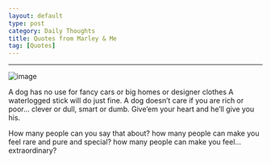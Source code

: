 ```yaml
---
layout: default
type: post
category: Daily Thoughts
title: Quotes from Marley & Me
tag: [Quotes]
---
```


***

 ![image]({{site.img_url}}/post-sources/marley-and-me.jpg)
  
    
    
>
A dog has no use for fancy cars or big homes or designer clothes
A waterlogged stick will do just fine.
A dog doesn’t care if you are rich or poor…
clever or dull, smart or dumb.
Give’em your heart and he’ll give you his.

>
How many people can you say that about?
how many people can make you feel rare and pure and special?
how many people can make you feel… extraordinary?